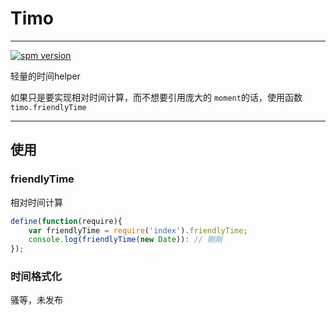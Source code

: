 # Timo

---

[![spm version](http://moekit.com/badge/timo)](http://moekit.com/package/timo)

轻量的时间helper

如果只是要实现相对时间计算，而不想要引用庞大的 `moment`的话，使用函数 `timo.friendlyTime`

---


## 使用

### friendlyTime
相对时间计算

```js
define(function(require){
    var friendlyTime = require('index').friendlyTime;
    console.log(friendlyTime(new Date)): // 刚刚
});
```

### 时间格式化
骚等，未发布
